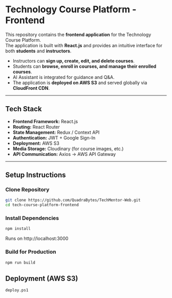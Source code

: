 # Technology Course Platform - Frontend

This repository contains the **frontend application** for the Technology Course Platform.  
The application is built with **React.js** and provides an intuitive interface for both **students** and **instructors**.  

- Instructors can **sign up, create, edit, and delete courses**.  
- Students can **browse, enroll in courses, and manage their enrolled courses**.  
- AI Assistant is integrated for guidance and Q&A.  
- The application is **deployed on AWS S3** and served globally via **CloudFront CDN**.  

---

## Tech Stack

- **Frontend Framework:** React.js  
- **Routing:** React Router  
- **State Management:** Redux / Context API 
- **Authentication:** JWT + Google Sign-In  
- **Deployment:** AWS S3 
- **Media Storage:** Cloudinary (for course images, etc.)  
- **API Communication:** Axios → AWS API Gateway  

---

## Setup Instructions

### Clone Repository
```bash
git clone https://github.com/QuadraBytes/TechMentor-Web.git
cd tech-course-platform-frontend
```

### Install Dependencies
```bash
npm install
```
Runs on http://localhost:3000

### Build for Production
```bash
npm run build
```

## Deployment (AWS S3)

```bash
deploy.ps1
```
